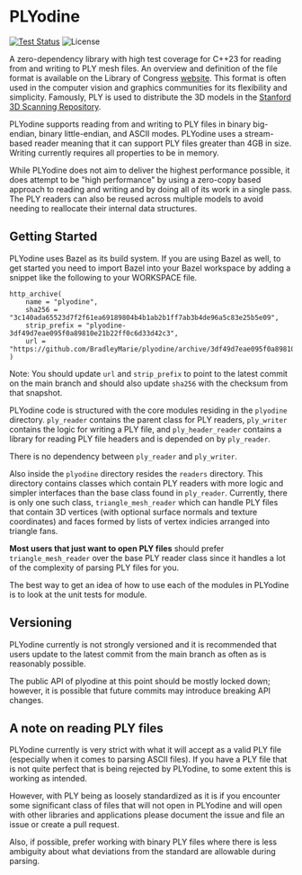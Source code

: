# PLYodine

[![Test Status](https://github.com/BradleyMarie/plyodine/actions/workflows/c-cpp.yml/badge.svg?branch=main)](https://github.com/BradleyMarie/plyodine/actions/workflows/c-cpp.yml)
![License](https://img.shields.io/badge/License-BSD_3--Clause-blue.svg)

A zero-dependency library with high test coverage for C++23 for reading from and
writing to PLY mesh files. An overview and definition of the file format is
available on the Library of Congress
[website](https://www.loc.gov/preservation/digital/formats/fdd/fdd000501.shtml).
This format is often used in the computer vision and graphics communities for
its flexibility and simplicity. Famously, PLY is used to distribute the 3D
models in the
[Stanford 3D Scanning Repository](http://graphics.stanford.edu/data/3Dscanrep/).

PLYodine supports reading from and writing to PLY files in binary big-endian,
binary little-endian, and ASCII modes. PLYodine uses a stream-based reader
meaning that it can support PLY files greater than 4GB in size. Writing
currently requires all properties to be in memory.

While PLYodine does not aim to deliver the highest performance possible, it does
attempt to be "high performance" by using a zero-copy based approach to reading
and writing and by doing all of its work in a single pass. The PLY readers can
also be reused across multiple models to avoid needing to reallocate their
internal data structures.

## Getting Started

PLYodine uses Bazel as its build system. If you are using Bazel as well, to get
started you need to import Bazel into your Bazel workspace by adding a snippet
like the following to your WORKSPACE file.

```
http_archive(
    name = "plyodine",
    sha256 = "3c140ada65523d7f2f61ea69189804b4b1ab2b1ff7ab3b4de96a5c83e25b5e09",
    strip_prefix = "plyodine-3df49d7eae095f0a89810e21b22ff0c6d33d42c3",
    url = "https://github.com/BradleyMarie/plyodine/archive/3df49d7eae095f0a89810e21b22ff0c6d33d42c3.zip",
)
```

Note: You should update `url` and `strip_prefix` to point to the latest commit
on the main branch and should also update `sha256` with the checksum from that
snapshot.

PLYodine code is structured with the core modules residing in the `plyodine`
directory. `ply_reader` contains the parent class for PLY readers, `ply_writer`
contains the logic for writing a PLY file, and `ply_header_reader` contains a
library for reading PLY file headers and is depended on by `ply_reader`.

There is no dependency between `ply_reader` and `ply_writer`.

Also inside the `plyodine` directory resides the `readers` directory. This
directory contains classes which contain PLY readers with more logic and simpler
interfaces than the base class found in `ply_reader`. Currently, there is only
one such class, `triangle_mesh_reader` which can handle PLY files that contain
3D vertices (with optional surface normals and texture coordinates) and faces
formed by lists of vertex indicies arranged into triangle fans.

**Most users that just want to open PLY files** should prefer
`triangle_mesh_reader` over the base PLY reader class since it handles a lot of
the complexity of parsing PLY files for you.

The best way to get an idea of how to use each of the modules in PLYodine is to
look at the unit tests for module.

## Versioning

PLYodine currently is not strongly versioned and it is recommended that users
update to the latest commit from the main branch as often as is reasonably
possible.

The public API of plyodine at this point should be mostly locked down; however,
it is possible that future commits may introduce breaking API changes.

## A note on reading PLY files

PLYodine currently is very strict with what it will accept as a valid PLY file
(especially when it comes to parsing ASCII files). If you have a PLY file that
is not quite perfect that is being rejected by PLYodine, to some extent this is
working as intended.

However, with PLY being as loosely standardized as it is if you encounter some
significant class of files that will not open in PLYodine and will open with
other libraries and applications please document the issue and file an issue or
create a pull request.

Also, if possible, prefer working with binary PLY files where there is less
ambiguity about what deviations from the standard are allowable during parsing.